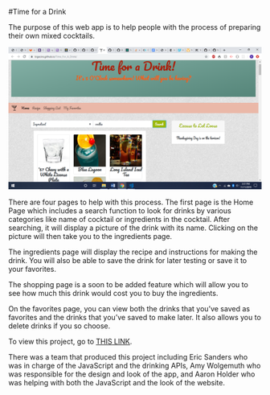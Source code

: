 #Time for a Drink 

The purpose of this web app is to help people with the process of preparing their own mixed cocktails.  

![home](/mdImages/Screenshot8.png)

There are four pages to help with this process.  The first page is the Home Page which includes a search function to look for drinks by various categories like name of cocktail or ingredients in the cocktail.  After searching, it will display a picture of the drink with its name.  Clicking on the picture will then take you to the ingredients page.  

The ingredients page will display the recipe and instructions for making the drink.  You will also be able to save the drink for later testing or save it to your favorites.

The shopping page is a soon to be added feature which will allow you to see how much this drink would cost you to buy the ingredients.

On the favorites page, you can view both the drinks that you’ve saved as favorites and the drinks that you’ve saved to make later.  It also allows you to delete drinks if you so choose.

To view this project, go to [THIS LINK](https://bigecire.github.io/Time_For_A_Drink/).	

There was a team that produced this project including Eric Sanders who was in charge of the JavaScript and the drinking APIs, Amy Wolgemuth who was responsible for the design and look of the app, and Aaron Holder who was helping with both the JavaScript and the look of the website.
